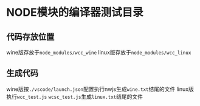 # NODE模块的编译器测试目录

## 代码存放位置

wine版存放于`node_modules/wcc_wine`
linux版存放于`node_modules/wcc_linux`


## 生成代码
wine版按`./vscode/launch.json`配置执行nwjs生成`wine.txt`结尾的文件
linux版执行`wcc_test.js` `wcsc_test.js`生成`linux.txt`结尾的文件


